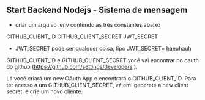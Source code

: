 ## Start Backend Nodejs - Sistema de mensagem

- criar um arquivo .env contendo as três constantes abaixo

GITHUB_CLIENT_ID
GITHUB_CLIENT_SECRET
JWT_SECRET

 - JWT_SECRET pode ser qualquer coisa, tipo JWT_SECRET= haeuhauh

 GITHUB_CLIENT_ID e GITHUB_CLIENT_SECRET você vai encontrar no oauth do github (https://github.com/settings/developers ).

 Lá você criará um new OAuth App e encontrará o GITHUB_CLIENT_ID. Para ter acesso a um GITHUB_CLIENT_SECRET, vá em 'generate a new client secret' e crie um novo cliente.